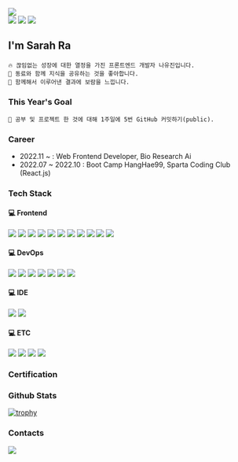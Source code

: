 <p>
  <img src="https://img.shields.io/badge/Smooth Communication-F7DF1E?style=flat-square"><br>
  <img src="https://img.shields.io/badge/Positive-CA4245?style=flat-square">
  <img src="https://img.shields.io/badge/Passionate-CA4245?style=flat-square">
  <img src="https://img.shields.io/badge/Persistence-CA4245?style=flat-square">
</p>

<h2>I'm Sarah Ra</h2>

```
🔥 끊임없는 성장에 대한 열정을 가진 프론트엔드 개발자 나유진입니다.
🤝 동료와 함께 지식을 공유하는 것을 좋아합니다.
🚀 함께해서 이루어낸 결과에 보람을 느낍니다.
```

### This Year's Goal
```
🌱 공부 및 프로젝트 한 것에 대해 1주일에 5번 GitHub 커밋하기(public).
```

### Career
- 2022.11 ~ : Web Frontend Developer, Bio Research Ai
- 2022.07 ~ 2022.10 : Boot Camp HangHae99, Sparta Coding Club (React.js)


<h3>Tech Stack</h3>
<h4>💻 Frontend</h4>
<p>
  <img src="https://img.shields.io/badge/TypeScript-3178C6?style=flat-square&logo=TypeScript&logoColor=black">
  <img src="https://img.shields.io/badge/JavaScript-F7DF1E?style=flat-square&logo=JavaScript&logoColor=black">
  <img src="https://img.shields.io/badge/React-61DAFB?style=flat-square&logo=React&logoColor=black">
  <img src="https://img.shields.io/badge/Redux-764ABC?style=flat-square&logo=Redux&logoColor=white">
  <img src="https://img.shields.io/badge/React Query-FF4154?style=flat-square&logo=React Query&logoColor=white">
  <img src="https://img.shields.io/badge/Axios-5A29E4?style=flat-square&logo=Axios&logoColor=white">
  <img src="https://img.shields.io/badge/React Router-CA4245?style=flat-square&logo=React Router&logoColor=white">
  <img src="https://img.shields.io/badge/styled_components-DB7093?style=flat-square&logo=styled-components&logoColor=white">
  <img src="https://img.shields.io/badge/HTML5-E34F26?style=flat-square&logo=HTML5&logoColor=white">
  <img src="https://img.shields.io/badge/CSS3-1572B6?style=flat-square&logo=CSS3&logoColor=white">
  <img src="https://img.shields.io/badge/StoryBook-FF4785?style=flat-square&logo=StoryBook&logoColor=white">
</p>

<h4>💻 DevOps</h4>
<p>
  <img src="https://img.shields.io/badge/Amazon S3-569A31?style=flat-square&logo=Amazon S3&logoColor=white">
  <img src="https://img.shields.io/badge/Amazon CloudFront-E05243?style=flat-square">
  <img src="https://img.shields.io/badge/Amazon Route 53-F68536?style=flat-square">
  <img src="https://img.shields.io/badge/GitHub Actions-2088FF?style=flat-square&logo=GitHub Actions&logoColor=white">
  <img src="https://img.shields.io/badge/GitHub Pages-222222?style=flat-square&logo=GitHub Pages&logoColor=white">
  <img src="https://img.shields.io/badge/Heroku-430098?style=flat-square&logo=Heroku&logoColor=white">
  <img src="https://img.shields.io/badge/Vercel-000000?style=flat-square&logo=Vercel&logoColor=white">
</p>
<h4>💻 IDE</h4>
<p>
  <img src="https://img.shields.io/badge/Visual Studio Code-007ACC?style=flat-square&logo=Visual Studio Code&logoColor=white">
  <img src="https://img.shields.io/badge/Figma-F24E1E?style=flat-square&logo=Figma&logoColor=white">
</p>
<h4>💻 ETC</h4>
<p>
  <img src="https://img.shields.io/badge/Jira-0052CC?style=flat-square&logo=Jira&logoColor=white">
  <img src="https://img.shields.io/badge/Confluence-172B4D?style=flat-square&logo=Confluence&logoColor=white">
  <img src="https://img.shields.io/badge/Notion-000000?style=flat-square&logo=Notion&logoColor=white">
  <img src="https://img.shields.io/badge/Slack-4A154B?style=flat-square&logo=Slack&logoColor=white">
</p>

<h3>Certification</h3>
<div data-iframe-width="150" data-iframe-height="270" data-share-badge-id="a10de512-b3a9-4f66-9db9-cb328d144149" data-share-badge-host="https://www.credly.com"></div>

<h3>Github Stats</h3>

[![trophy](https://github-profile-trophy.vercel.app/?username=YooJinRa&margin-w=15&margin-h=15&theme=onedark)](https://github.com/ryo-ma/github-profile-trophy)

<h3>Contacts</h3>
<!-- <div>
  <a href="https://www.instagram.com/dev___yoo/">
    <img src="https://img.shields.io/badge/@dev___yoo-E4405F?style=flat-square&logo=Instagram&logoColor=white" height="28px"/>
  </a> -->
  <a href="mailto:dev.rayoojin@gmail.com"><img src="https://img.shields.io/badge/dev.rayoojin@gmail.com-EA4335?style=flat-square&logo=Gmail&logoColor=white"></a>
</div>
